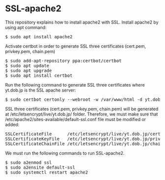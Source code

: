 # SSL-apache2
This repository explains how to install apache2 with SSL.
Install apache2 by using apt command:
<pre>
$ sudo apt install apache2
</pre>
Activate certbot in order to generate SSL three certificates (cert.pem, privkey.pem, chain.pem)
<pre>
$ sudo add-apt-repository ppa:certbot/certbot
$ sudo apt update
$ sudo apt upgrade
$ sudo apt install certbot
</pre>
Run the following command to generate SSL three certificates where yt.dob.jp is the SSL apache server:
<pre>
$ sudo certbot certonly --webroot -w /var/www/html -d yt.dob.jp
</pre>
SSL three certificates (cert.pem, privkey.pem, chain.pem) will be generated at /etc/letsencrypt/live/yt.dob.jp/ folder. 
Therefore, we must make sure that /etc/apache2/sites-available/default-ssl.conf file must be modified or added:
<pre>
SSLCertificateFile      /etc/letsencrypt/live/yt.dob.jp/cert.pem
SSLCertificateKeyFile   /etc/letsencrypt/live/yt.dob.jp/privkey.pem
SSLCertificateChainFile /etc/letsencrypt/live/yt.dob.jp/chain.pem
</pre>
We must run the following commands to run SSL-apache2.
<pre>
$ sudo a2enmod ssl
$ sudo a2ensite default-ssl
$ sudo systemctl restart apache2
</pre>

